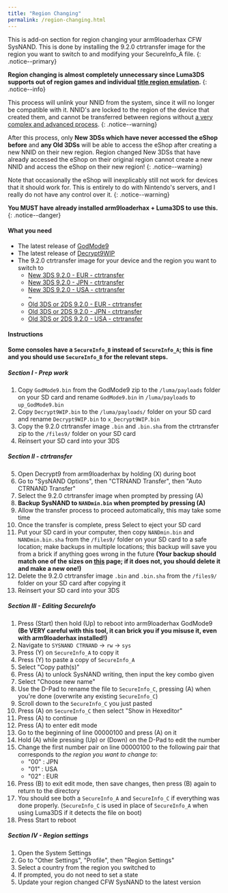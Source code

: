```yaml
---
title: "Region Changing"
permalink: /region-changing.html
---
```


This is add-on section for region changing your arm9loaderhax CFW SysNAND. This is done by installing the 9.2.0 ctrtransfer image for the region you want to switch to and modifying your SecureInfo_A file.
{: .notice--primary}

**Region changing is almost completely unnecessary since Luma3DS supports out of region games and individual [title region emulation](https://github.com/AuroraWright/Luma3DS/wiki/Options-and-usage).**
{: .notice--info}

This process will unlink your NNID from the system, since it will no longer be compatible with it. NNID's are locked to the region of the device that created them, and cannot be transferred between regions without [a very complex and advanced process](https://gist.githubusercontent.com/yifanlu/e80db121d38aceb8cca0e03cefd5853b/raw/3c4dd89869156ca0f945a2791e699acfdb32b510/gistfile1.txt).
{: .notice--warning}

After this process, only **New 3DSs which have never accessed the eShop before** and **any Old 3DSs** will be able to access the eShop after creating a new NNID on their new region. Region changed New 3DSs that have already accessed the eShop on their original region cannot create a new NNID and access the eShop on their new region!
{: .notice--warning}

Note that occasionally the eShop will inexplicably still not work for devices that it should work for. This is entirely to do with Nintendo's servers, and I really do not have any control over it.
{: .notice--warning}

**You MUST have already installed arm9loaderhax + Luma3DS to use this.**
{: .notice--danger}

#### What you need

* The latest release of [GodMode9](https://github.com/d0k3/GodMode9/releases/)
* The latest release of [Decrypt9WIP](https://github.com/d0k3/Decrypt9WIP/releases/latest)
* The 9.2.0 ctrtransfer image for your device and the region you want to switch to     
  +    <a href="https://plailect.github.io/Guide/torrents/9.2.0-20E_ctrtransfer_n3ds.torrent" target="_blank">New 3DS 9.2.0 - EUR - ctrtransfer</a>   
  +    <a href="https://plailect.github.io/Guide/torrents/9.2.0-20J_ctrtransfer_n3ds.torrent" target="_blank">New 3DS 9.2.0 - JPN - ctrtransfer</a>     
  +    <a href="https://plailect.github.io/Guide/torrents/9.2.0-20U_ctrtransfer_n3ds.torrent" target="_blank">New 3DS 9.2.0 - USA - ctrtransfer</a>    
~
  +    <a href="https://plailect.github.io/Guide/torrents/9.2.0-20E_ctrtransfer_o3ds.torrent" target="_blank">Old 3DS or 2DS 9.2.0 - EUR - ctrtransfer</a>     
  +    <a href="https://plailect.github.io/Guide/torrents/9.2.0-20J_ctrtransfer_o3ds.torrent" target="_blank">Old 3DS or 2DS 9.2.0 - JPN - ctrtransfer</a>     
  +    <a href="https://plailect.github.io/Guide/torrents/9.2.0-20U_ctrtransfer_o3ds.torrent" target="_blank">Old 3DS or 2DS 9.2.0 - USA - ctrtransfer</a>

#### Instructions

**Some consoles have a `SecureInfo_B` instead of `SecureInfo_A`; this is fine and you should use `SecureInfo_B` for the relevant steps.**    

##### Section I - Prep work

1. Copy `GodMode9.bin` from the GodMode9 zip to the `/luma/payloads` folder on your SD card and rename `GodMode9.bin` in `/luma/payloads` to `up_GodMode9.bin`
2. Copy `Decrypt9WIP.bin` to the `/luma/payloads/` folder on your SD card and rename `Decrypt9WIP.bin` to `x_Decrypt9WIP.bin`
3. Copy the 9.2.0 ctrtransfer image `.bin` and `.bin.sha` from the ctrtransfer zip to the `/files9/` folder on your SD card
4. Reinsert your SD card into your 3DS

<!---

##### Section II - Backup tickets

5. Open Decrypt9 from arm9loaderhax by holding (X) during boot
6. Go to "Ticket/Titlekey Options", then select "Ticket Dump (SysNAND)"
7. Press (Select) to eject your SD card, then put it in your computer
8. Delete all `.tik` files in the `/files9/` folder that **do not** start with "00-"
9. Leave all the `.tik` files that do start with "00-" in the folder
10. Reinsert your SD card into your 3DS, then press (B)

--->

##### Section II - ctrtransfer

5. Open Decrypt9 from arm9loaderhax by holding (X) during boot
6. Go to "SysNAND Options", then "CTRNAND Transfer", then "Auto CTRNAND Transfer"
7. Select the 9.2.0 ctrtransfer image when prompted by pressing (A)
8. **Backup SysNAND to `NANDmin.bin` when prompted by pressing (A)**
9. Allow the transfer process to proceed automatically, this may take some time
10. Once the transfer is complete, press Select to eject your SD card
11. Put your SD card in your computer, then copy `NANDmin.bin` and `NANDmin.bin.sha` from the `/files9/` folder on your SD card to a safe location; make backups in multiple locations; this backup will save you from a brick if anything goes wrong in the future **(Your backup should match one of the sizes on [this](nand-size) page; if it does not, you should delete it and make a new one!)**
12. Delete the 9.2.0 ctrtransfer image `.bin` and `.bin.sha` from the `/files9/` folder on your SD card after copying it
13. Reinsert your SD card into your 3DS

##### Section III - Editing SecureInfo

1. Press (Start) then hold (Up) to reboot into arm9loaderhax GodMode9     
**(Be VERY careful with this tool, it can brick you if you misuse it, even with arm9loaderhax installed!)**
2. Navigate to `SYSNAND CTRNAND` -> `rw` -> `sys`
3. Press (Y) on `SecureInfo_A` to copy it
4. Press (Y) to paste a copy of `SecureInfo_A`
5. Select "Copy path(s)"
6. Press (A) to unlock SysNAND writing, then input the key combo given
7. Select "Choose new name"
8. Use the D-Pad to rename the file to `SecureInfo_C`, pressing (A) when you're done (overwrite any existing `SecureInfo_C`)
9. Scroll down to the `SecureInfo_C` you just pasted
10. Press (A) on `SecureInfo_C` then select "Show in Hexeditor"
11. Press (A) to continue
12. Press (A) to enter edit mode
13. Go to the beginning of line 00000100 and press (A) on it
14. Hold (A) while pressing (Up) or (Down) on the D-Pad to edit the number
15. Change the first number pair on line 00000100 to the following pair that corresponds to *the region you want to change to*:
    - "00" : JPN
    - "01" : USA
    - "02" : EUR
16. Press (B) to exit edit mode, then save changes, then press (B) again to return to the directory
17. You should see both a `SecureInfo_A` and `SecureInfo_C` if everything was done properly. (`SecureInfo_C` is used in place of `SecureInfo_A` when using Luma3DS if it detects the file on boot)
18. Press Start to reboot

##### Section IV - Region settings

1. Open the System Settings
2. Go to "Other Settings", "Profile", then "Region Settings"
3. Select a country from the region you switched to
4. If prompted, you do not need to set a state
5. Update your region changed CFW SysNAND to the latest version
